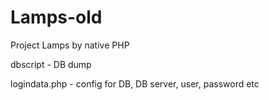 # Lamps-old
Project Lamps by native PHP

dbscript - DB dump

logindata.php - config for DB, DB server, user, password etc
